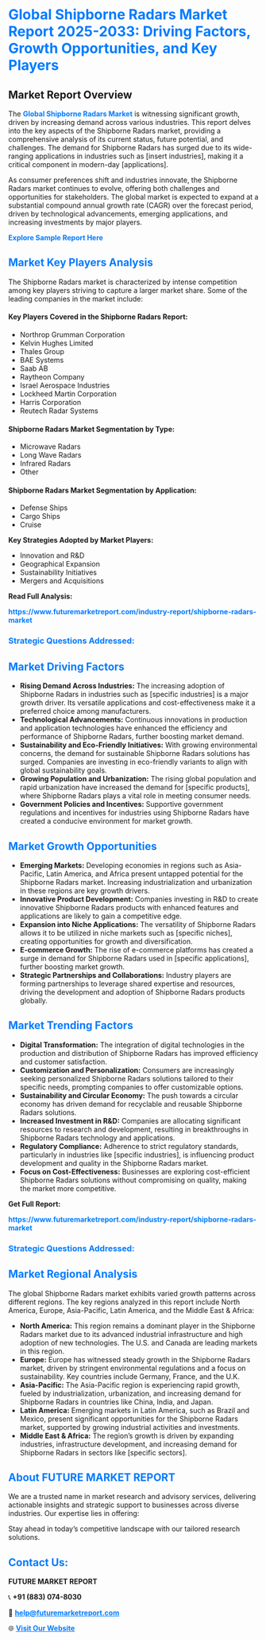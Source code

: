 <h1 style="color: #007BFF;">Global Shipborne Radars Market Report 2025-2033: Driving Factors, Growth Opportunities, and Key Players</h1>

<section id="overview">
<h2>Market Report Overview</h2>
<p>The <a href="https://www.futuremarketreport.com/industry-report/shipborne-radars-market" style="color: #007BFF; text-decoration: none;"><strong>Global Shipborne Radars Market</strong></a> is witnessing significant growth, driven by increasing demand across various industries. This report delves into the key aspects of the Shipborne Radars market, providing a comprehensive analysis of its current status, future potential, and challenges. The demand for Shipborne Radars has surged due to its wide-ranging applications in industries such as [insert industries], making it a critical component in modern-day [applications].</p>
<p>As consumer preferences shift and industries innovate, the Shipborne Radars market continues to evolve, offering both challenges and opportunities for stakeholders. The global market is expected to expand at a substantial compound annual growth rate (CAGR) over the forecast period, driven by technological advancements, emerging applications, and increasing investments by major players.</p>
</section>

<section id="overview">
<p><a href="https://www.futuremarketreport.com/request-sample/reportId=76060" style="color: #007BFF; text-decoration: none;"><strong>Explore Sample Report Here</strong></a></p>
</section>

<section id="key-players">
<h2 style="color: #007BFF;">Market Key Players Analysis</h2>
<p>The Shipborne Radars market is characterized by intense competition among key players striving to capture a larger market share. Some of the leading companies in the market include:</p>
<h4>Key Players Covered in the Shipborne Radars Report:</h4>
<ul><li>Northrop Grumman Corporation</li><li>Kelvin Hughes Limited</li><li>Thales Group</li><li>BAE Systems</li><li>Saab AB</li><li>Raytheon Company</li><li>Israel Aerospace Industries</li><li>Lockheed Martin Corporation</li><li>Harris Corporation</li><li>Reutech Radar Systems</li></ul>
<h4>Shipborne Radars Market Segmentation by Type:</h4>
<ul><li>Microwave Radars</li><li>Long Wave Radars</li><li>Infrared Radars</li><li>Other</li></ul>

<h4>Shipborne Radars Market Segmentation by Application:</h4>
<ul><li>Defense Ships</li><li>Cargo Ships</li><li>Cruise</li></ul>
<p><strong>Key Strategies Adopted by Market Players:</strong></p>
<ul>
<li>Innovation and R&D</li>
<li>Geographical Expansion</li>
<li>Sustainability Initiatives</li>
<li>Mergers and Acquisitions</li>
</ul>
</section>

<section>
<p><strong>Read Full Analysis: </strong></p><a href="https://www.futuremarketreport.com/industry-report/shipborne-radars-market" style="color: #007BFF; text-decoration: none;"><strong>https://www.futuremarketreport.com/industry-report/shipborne-radars-market</strong></a>
<h3 style="color: #007BFF;">Strategic Questions Addressed:</h3>
</section>

<section id="driving-factors">
<h2 style="color: #007BFF;">Market Driving Factors</h2>
<ul>
<li><strong>Rising Demand Across Industries:</strong> The increasing adoption of Shipborne Radars in industries such as [specific industries] is a major growth driver. Its versatile applications and cost-effectiveness make it a preferred choice among manufacturers.</li>
<li><strong>Technological Advancements:</strong> Continuous innovations in production and application technologies have enhanced the efficiency and performance of Shipborne Radars, further boosting market demand.</li>
<li><strong>Sustainability and Eco-Friendly Initiatives:</strong> With growing environmental concerns, the demand for sustainable Shipborne Radars solutions has surged. Companies are investing in eco-friendly variants to align with global sustainability goals.</li>
<li><strong>Growing Population and Urbanization:</strong> The rising global population and rapid urbanization have increased the demand for [specific products], where Shipborne Radars plays a vital role in meeting consumer needs.</li>
<li><strong>Government Policies and Incentives:</strong> Supportive government regulations and incentives for industries using Shipborne Radars have created a conducive environment for market growth.</li>
</ul>
</section>

<section id="growth-opportunities">
<h2 style="color: #007BFF;">Market Growth Opportunities</h2>
<ul>
<li><strong>Emerging Markets:</strong> Developing economies in regions such as Asia-Pacific, Latin America, and Africa present untapped potential for the Shipborne Radars market. Increasing industrialization and urbanization in these regions are key growth drivers.</li>
<li><strong>Innovative Product Development:</strong> Companies investing in R&D to create innovative Shipborne Radars products with enhanced features and applications are likely to gain a competitive edge.</li>
<li><strong>Expansion into Niche Applications:</strong> The versatility of Shipborne Radars allows it to be utilized in niche markets such as [specific niches], creating opportunities for growth and diversification.</li>
<li><strong>E-commerce Growth:</strong> The rise of e-commerce platforms has created a surge in demand for Shipborne Radars used in [specific applications], further boosting market growth.</li>
<li><strong>Strategic Partnerships and Collaborations:</strong> Industry players are forming partnerships to leverage shared expertise and resources, driving the development and adoption of Shipborne Radars products globally.</li>
</ul>
</section>

<section id="trending-factors">
<h2 style="color: #007BFF;">Market Trending Factors</h2>
<ul>
<li><strong>Digital Transformation:</strong> The integration of digital technologies in the production and distribution of Shipborne Radars has improved efficiency and customer satisfaction.</li>
<li><strong>Customization and Personalization:</strong> Consumers are increasingly seeking personalized Shipborne Radars solutions tailored to their specific needs, prompting companies to offer customizable options.</li>
<li><strong>Sustainability and Circular Economy:</strong> The push towards a circular economy has driven demand for recyclable and reusable Shipborne Radars solutions.</li>
<li><strong>Increased Investment in R&D:</strong> Companies are allocating significant resources to research and development, resulting in breakthroughs in Shipborne Radars technology and applications.</li>
<li><strong>Regulatory Compliance:</strong> Adherence to strict regulatory standards, particularly in industries like [specific industries], is influencing product development and quality in the Shipborne Radars market.</li>
<li><strong>Focus on Cost-Effectiveness:</strong> Businesses are exploring cost-efficient Shipborne Radars solutions without compromising on quality, making the market more competitive.</li>
</ul>
</section>

<section>
<p><strong>Get Full Report: </strong></p><a href="https://www.futuremarketreport.com/industry-report/shipborne-radars-market" style="color: #007BFF; text-decoration: none;"><strong>https://www.futuremarketreport.com/industry-report/shipborne-radars-market</strong></a>
<h3 style="color: #007BFF;">Strategic Questions Addressed:</h3>
</section>


<section id="regional-analysis">
<h2 style="color: #007BFF;">Market Regional Analysis</h2>
<p>The global Shipborne Radars market exhibits varied growth patterns across different regions. The key regions analyzed in this report include North America, Europe, Asia-Pacific, Latin America, and the Middle East & Africa:</p>
<ul>
<li><strong>North America:</strong> This region remains a dominant player in the Shipborne Radars market due to its advanced industrial infrastructure and high adoption of new technologies. The U.S. and Canada are leading markets in this region.</li>
<li><strong>Europe:</strong> Europe has witnessed steady growth in the Shipborne Radars market, driven by stringent environmental regulations and a focus on sustainability. Key countries include Germany, France, and the U.K.</li>
<li><strong>Asia-Pacific:</strong> The Asia-Pacific region is experiencing rapid growth, fueled by industrialization, urbanization, and increasing demand for Shipborne Radars in countries like China, India, and Japan.</li>
<li><strong>Latin America:</strong> Emerging markets in Latin America, such as Brazil and Mexico, present significant opportunities for the Shipborne Radars market, supported by growing industrial activities and investments.</li>
<li><strong>Middle East & Africa:</strong> The region’s growth is driven by expanding industries, infrastructure development, and increasing demand for Shipborne Radars in sectors like [specific sectors].</li>
</ul>
</section>

<footer>
<h2 style="color: #007BFF;">About FUTURE MARKET REPORT</h2>
<p>We are a trusted name in market research and advisory services, delivering actionable insights and strategic support to businesses across diverse industries. Our expertise lies in offering:</p>

<p>Stay ahead in today’s competitive landscape with our tailored research solutions.</p>

<h2 style="color: #007BFF;">Contact Us:</h2>
<p><strong>FUTURE MARKET REPORT</strong></p>
<p>📞 <strong>+91 (883) 074-8030</strong></p>
<p>📧 <strong><a href="mailto:help@futuremarketreport.com" style="color: #007BFF;">help@futuremarketreport.com</a></strong></p>
<p>🌐 <strong><a href="https://www.futuremarketreport.com/" style="color: #007BFF;">Visit Our Website</a></strong></p>
</footer>